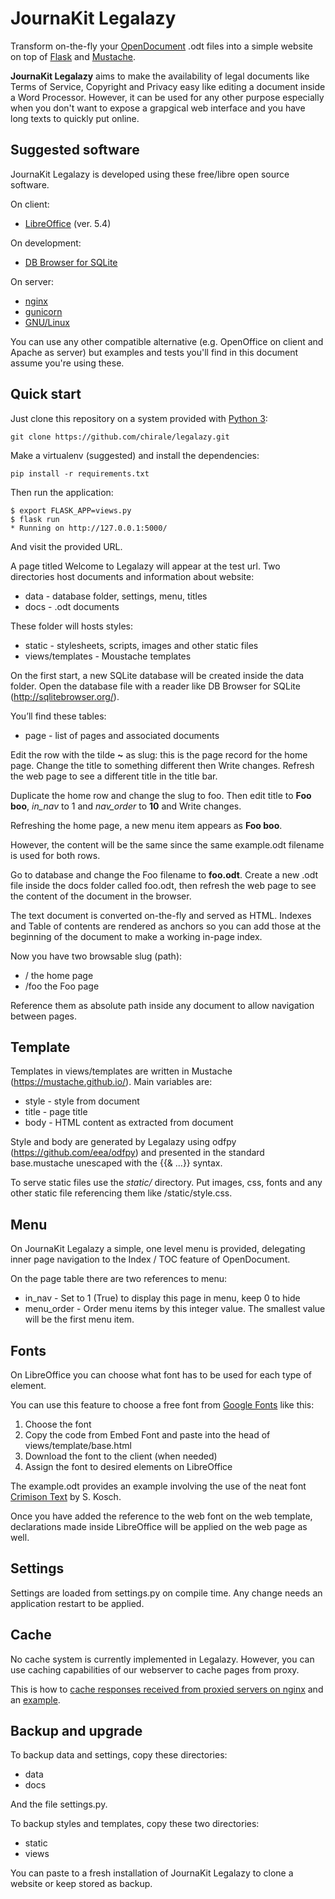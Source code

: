 # JournaKit Legalazy
Transform on-the-fly your [OpenDocument](https://www.libreoffice.org/discover/what-is-opendocument/) .odt files into a simple website on top of [Flask](http://flask.pocoo.org/) and [Mustache](https://mustache.github.io/).

**JournaKit Legalazy** aims to make the availability of legal documents like Terms of Service, Copyright and Privacy easy like editing a document inside a Word Processor. However, it can be used for any other purpose especially when you don't want to expose a grapgical web interface and you have long texts to quickly put online.

## Suggested software

JournaKit Legalazy is developed using these free/libre open source software.

On client:

  * [LibreOffice](https://www.libreoffice.org/) (ver. 5.4)

On development:
  * [DB Browser for SQLite](http://sqlitebrowser.org/)

On server:

  * [nginx](https://nginx.org/)
  * [gunicorn](http://gunicorn.org/)
  * [GNU/Linux](https://en.wikipedia.org/wiki/Linux_distribution)

You can use any other compatible alternative (e.g. OpenOffice on client and Apache as server) but examples and tests you'll find in this document assume you're using these.


## Quick start

Just clone this repository on a system provided with [Python 3](https://docs.python.org/3/):

    git clone https://github.com/chirale/legalazy.git

Make a virtualenv (suggested) and install the dependencies:

    pip install -r requirements.txt

Then run the application:

    $ export FLASK_APP=views.py
    $ flask run
    * Running on http://127.0.0.1:5000/

And visit the provided URL.

A page titled Welcome to Legalazy will appear at the test url.
Two directories host documents and information about website:

  * data - database folder, settings, menu, titles
  * docs - .odt documents

These folder will hosts styles:

  * static - stylesheets, scripts, images and other static files
  * views/templates - Moustache templates

On the first start, a new SQLite database will be created inside the data folder.
Open the database file with a reader like DB Browser for SQLite (http://sqlitebrowser.org/).

You’ll find these tables:

  * page - list of pages and associated documents

Edit the row with the tilde **~** as slug: this is the page record for the home page. Change the title to something different then Write changes. Refresh the web page to see a different title in the title bar.

Duplicate the home row and change the slug to foo. Then edit title to **Foo boo**, *in_nav* to 1 and *nav_order* to **10** and Write changes.

Refreshing the home page, a new menu item appears as **Foo boo**.

However, the content will be the same since the same example.odt filename is used for both rows.

Go to database and change the Foo filename to **foo.odt**. Create a new .odt file inside the docs folder called foo.odt, then refresh the web page to see the content of the document in the browser. 

The text document is converted on-the-fly and served as HTML. Indexes and Table of contents are rendered as anchors so you can add those at the beginning of the document to make a working in-page index.

Now you have two browsable slug (path):

  * / the home page
  * /foo the Foo page

Reference them as absolute path inside any document to allow navigation between pages.

## Template

Templates in views/templates are written in Mustache (https://mustache.github.io/). Main variables are:

  * style - style from document
  * title - page title
  * body - HTML content as extracted from document

Style and body are generated by Legalazy using odfpy (https://github.com/eea/odfpy) and presented in the standard base.mustache unescaped with the {{& ...}} syntax.

To serve static files use the *static/* directory. Put images, css, fonts and any other static file referencing them like /static/style.css.

## Menu

On JournaKit Legalazy a simple, one level menu is provided, delegating inner page navigation to the Index / TOC feature of OpenDocument.

On the page table there are two references to menu:

  * in_nav - Set to 1 (True) to display this page in menu, keep 0 to hide
  * menu_order - Order menu items by this integer value. The smallest value will be the first menu item.

## Fonts

On LibreOffice you can choose what font has to be used for each type of element.

You can use this feature to choose a free font from [Google Fonts](https://fonts.google.com/) like this:

 1. Choose the font
 2. Copy the code from Embed Font and paste into the head of views/template/base.html
 3. Download the font to the client (when needed)
 4. Assign the font to desired elements on LibreOffice

The example.odt provides an example involving the use of the neat font [Crimison Text](https://fonts.google.com/specimen/Crimson+Text) by S. Kosch.

Once you have added the reference to the web font on the web template, declarations made inside LibreOffice will be applied on the web page as well.

## Settings

Settings are loaded from settings.py on compile time. Any change needs an application restart to be applied.

## Cache

No cache system is currently implemented in Legalazy.
However, you can use caching capabilities of our webserver to cache pages from proxy.

This is how to [cache responses received from proxied servers on nginx](https://docs.nginx.com/nginx/admin-guide/content-cache/content-caching/) and an [example](https://www.nginx.com/resources/wiki/start/topics/examples/reverseproxycachingexample/).

## Backup and upgrade

To backup data and settings, copy these directories:

  * data
  * docs

And the file settings.py.

To backup styles and templates, copy these two directories:

  * static
  * views

You can paste to a fresh installation of JournaKit Legalazy to clone a website or keep stored as backup.

